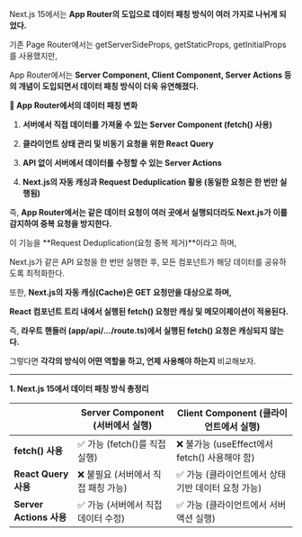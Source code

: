 Next.js 15에서는 **App Router의 도입으로 데이터 패칭 방식이 여러 가지로 나뉘게 되었다.**

기존 Page Router에서는 getServerSideProps, getStaticProps, getInitialProps를 사용했지만,

App Router에서는 **Server Component, Client Component, Server Actions 등의 개념이 도입되면서 데이터 패칭 방식이 더욱 유연해졌다.**

  

**📌 App Router에서의 데이터 패칭 변화**

1. **서버에서 직접 데이터를 가져올 수 있는 Server Component (fetch() 사용)**

2. **클라이언트 상태 관리 및 비동기 요청을 위한 React Query**

3. **API 없이 서버에서 데이터를 수정할 수 있는 Server Actions**

4. **Next.js의 자동 캐싱과 Request Deduplication 활용 (동일한 요청은 한 번만 실행됨)**

  

즉, **App Router에서는 같은 데이터 요청이 여러 곳에서 실행되더라도 Next.js가 이를 감지하여 중복 요청을 방지한다.**

이 기능을 **Request Deduplication(요청 중복 제거)**이라고 하며,

Next.js가 같은 API 요청을 한 번만 실행한 후, 모든 컴포넌트가 해당 데이터를 공유하도록 최적화한다.

  

또한, **Next.js의 자동 캐싱(Cache)은 GET 요청만을 대상으로 하며,**

**React 컴포넌트 트리 내에서 실행된 fetch() 요청만 캐싱 및 메모이제이션이 적용된다.**

즉, **라우트 핸들러 (app/api/.../route.ts)에서 실행된 fetch() 요청은 캐싱되지 않는다.**

  

그렇다면 **각각의 방식이 어떤 역할을 하고, 언제 사용해야 하는지** 비교해보자.

---

**1. Next.js 15에서 데이터 패칭 방식 총정리**

| |**Server Component (서버에서 실행)**|**Client Component (클라이언트에서 실행)**|
|---|---|---|
|**fetch() 사용**|✅ 가능 (fetch()를 직접 실행)|❌ 불가능 (useEffect에서 fetch() 사용해야 함)|
|**React Query 사용**|❌ 불필요 (서버에서 직접 패칭 가능)|✅ 가능 (클라이언트에서 상태 기반 데이터 요청 가능)|
|**Server Actions 사용**|✅ 가능 (서버에서 직접 데이터 수정)|✅ 가능 (클라이언트에서 서버 액션 실행)|